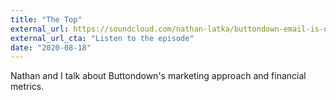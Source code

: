 ```yaml
---
title: "The Top"
external_url: https://soundcloud.com/nathan-latka/buttondown-email-is-niche
external_url_cta: "Listen to the episode"
date: "2020-08-18"
---
```


Nathan and I talk about Buttondown's marketing approach and financial metrics.
